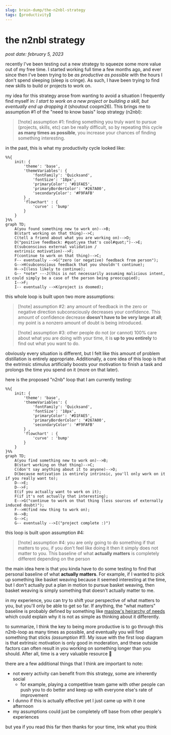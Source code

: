 ```yaml
---
slug: brain-dump/the-n2nbl-strategy
tags: [productivity]
---
```


# the n2nbl strategy

*post date: february 5, 2023*

recently I've been testing out a new strategy to squeeze some more value out of my free time. I started working full time a few months ago, and ever since then I've been trying to be *as productive as possible* with the hours I don't spend sleeping (sleep is cringe). As such, I have been trying to find new skills to build or projects to work on.


my idea for this strategy arose from wanting to avoid a situation I frequently find myself in: *I start to work on a new project or building a skill, but eventually end up dropping it* (shoutout coopm26). This brings me to assumption \#1 of the "need to know basis" loop strategy (n2nbl):


> [!note] assumption \#1: 
> finding something you truly want to pursue (projects, skills, etc) can be really difficult, so by repeating this cycle **as many times as possible**, you increase your chances of finding something interesting.


in the past, this is what my productivity cycle looked like:
```mermaid
%%{
    init: {
        'theme': 'base',
        'themeVariables': {
            'fontFamily': 'Quicksand',
            'fontSize': '18px',
            'primaryColor': '#D1FAE5',
            'primaryBorderColor': '#267A00',
            'secondaryColor': '#F9FAFB'
        } ,
        'flowchart' : { 
            'curve' : 'bump' 
        }
    }
}%%
graph TD;
    A(you found something new to work on)-->B;
    B(start working on that thing)-->C;
    C(tell a friend about what you are working on)-->D;
    D("positive feedback: #quot;yea that's cool#quot;")-->E;
    E(subconscious external validation /
    extrinsic motivation)-->F;
    F(continue to work on that thing)-->C;
    F-- eventually -->G("zero (or negative) feedback from person");
    G-->H(subconscious feedback that you shouldn't continue);
    H-->I(less likely to continue);
    G-- *note* ---J(this is not necessarily assuming malicious intent, it could simply be a case of the person being preoccupied);
    I-->F;
    I-- eventually -->K(project is doomed);
```
this whole loop is built upon two more assumptions:

> [!note] assumption \#2: 
> any amount of feedback in the zero or negative direction subconsciously decreases your confidence. This amount of confidence decrease **doesn't have to be very large at all**; my point is a nonzero amount of doubt is being introduced.


> [!note] assumption \#3: 
> other people do not (or cannot) 100% care about what you are doing with your time, it is **up to you entirely** to find out what you want to do.


obviously every situation is different, but I felt like this amount of problem distillation is entirely appropriate. Additionally, a core idea of this loop is that the extrinsic stimulus artificially boosts your motivation to finish a task and prolongs the time you spend on it (more on that later).


here is the proposed "n2nb" loop that I am currently testing:

```mermaid
%%{
    init: {
        'theme': 'base',
        'themeVariables': {
            'fontFamily': 'Quicksand',
            'fontSize': '18px',
            'primaryColor': '#D1FAE5',
            'primaryBorderColor': '#267A00',
            'secondaryColor': '#F9FAFB'
        } ,
        'flowchart' : { 
            'curve' : 'bump' 
        }
    }
}%%
graph TD;
    A(you find something new to work on)-->B;
    B(start working on that thing)-->C;
    C(don't say anything about it to anyone)-->D;
    D(because motivation is entirely intrinsic, you'll only work on it if you really want to);
    D-->E;
    D-->F;
    E(if you actually want to work on it);
    F(if it's not actually that interesting);
    E-->G("continue to work on that thing (less sources of externally induced doubt)");
    F-->H(find new thing to work on);
    H-->B;
    G-->C;
    G-- eventually -->I("project complete :)")
```

this loop is built upon assumption \#4:

> [!note] assumption \#4: 
> you are only going to do something if that matters to you, if you don't feel like doing it then it simply does not matter to you. This baseline of what **actually matters** is completely different depending on the person


the main idea here is that you kinda have to do some testing to find that personal baseline of what **actually matters**. For example, if I wanted to pick up something like basket weaving because it seemed interesting at the time, but I don't actually put a plan in motion to pursue basket weaving, then basket weaving is simply something that doesn't actually matter to me. 

in my experience, you can try to shift your perspective of what matters to you, but you'll only be able to get so far. If anything, the "what matters" baseline is probably defined by something like [maslow's heirarchy of needs](https://en.wikipedia.org/wiki/Maslow%27s_hierarchy_of_needs) which could explain why it is not as simple as thinking about it differently.


to summarize, I think the key to being more productive is to go through this n2nb-loop as many times as possible, and eventually you will find something that sticks *(assumption \#1)*. My issue with the first loop diagram is that extrinsic motivation is only good in moderation, and these outside factors can often result in you working on something longer than you should. After all, time is a very valuable resource 🙂

there are a few additional things that I think are important to note:
- not every activity can benefit from this strategy, some are inherently social
  - for example, playing a competitive team game with other people can push you to do better and keep up with everyone else's rate of improvement
- I dunno if this is actually effective yet I just came up with it one afternoon
- my assumptions could just be completely off base from other people's experiences

but yea if you read this far then thanks for your time, lmk what you think

